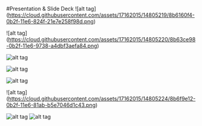 #Presentation & Slide Deck
![alt tag] (https://cloud.githubusercontent.com/assets/17162015/14805219/8b6160f4-0b2f-11e6-824f-21e7e258f98d.png)

![alt tag] (https://cloud.githubusercontent.com/assets/17162015/14805220/8b63ce98-0b2f-11e6-9738-a4dbf3aefa84.png)

![alt tag](https://cloud.githubusercontent.com/assets/17162015/14805221/8b66bcd4-0b2f-11e6-84c8-6eded4ad1a9e.png )

![alt tag](https://cloud.githubusercontent.com/assets/17162015/14805222/8b695228-0b2f-11e6-848d-e657e0938936.png)

![alt tag](https://cloud.githubusercontent.com/assets/17162015/14805223/8b6c2b92-0b2f-11e6-9219-232eb31aa4ca.png)

![alt tag]
(https://cloud.githubusercontent.com/assets/17162015/14805224/8b6f9e12-0b2f-11e6-81ab-b5e7046d1c43.png)

![alt tag](https://cloud.githubusercontent.com/assets/17162015/14805225/8b72fb20-0b2f-11e6-961d-92fd641465cd.png)
![alt tag](https://cloud.githubusercontent.com/assets/17162015/14805226/8b75ae4c-0b2f-11e6-8281-a2287ebf14e0.png)
